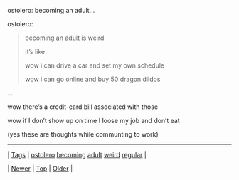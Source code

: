 <!--
title: ostolero
date: 2020-06-28T15:27:00.247Z
tags: ostolero, becoming, adult, weird, regular
-->


ostolero: becoming an adult...

<p>ostolero:</p>

<blockquote>
<p>becoming an adult is weird</p>
<p>it’s like</p>
<p>wow i can drive a car and set my own schedule</p>
<p>wow i can go online and buy 50 dragon dildos</p>
</blockquote>

<p>…</p>

<p>wow there’s a credit-card bill associated with those</p>

<p>wow if I don’t show up on time I loose my job and don’t eat</p>

<p>(yes these are thoughts while communting to work)</p>

<!--BOTTOM-POST-NAVIGATION-->
---

| [Tags](tags.md) | [ostolero](tag-ostolero.md) [becoming](tag-becoming.md) [adult](tag-adult.md) [weird](tag-weird.md) [regular](tag-regular.md) |

| [Newer](73187730439.md) | [Top](index.md) | [Older](73193646482.md) |